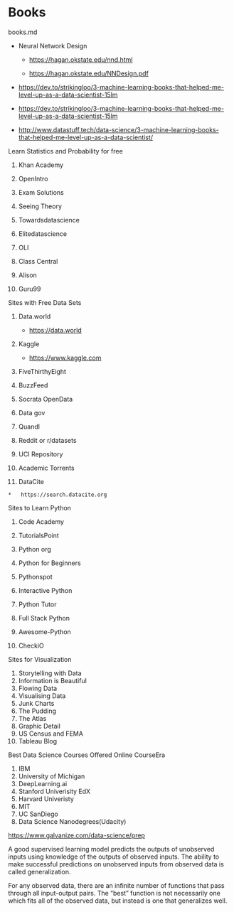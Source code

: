 # Books

books.md

*   Neural Network Design 

    *   https://hagan.okstate.edu/nnd.html
    
    *   https://hagan.okstate.edu/NNDesign.pdf


*   https://dev.to/strikingloo/3-machine-learning-books-that-helped-me-level-up-as-a-data-scientist-15lm


*   https://dev.to/strikingloo/3-machine-learning-books-that-helped-me-level-up-as-a-data-scientist-15lm

*   http://www.datastuff.tech/data-science/3-machine-learning-books-that-helped-me-level-up-as-a-data-scientist/



Learn Statistics and Probability for free

1.    Khan Academy

2.    OpenIntro

3.    Exam Solutions

4.    Seeing Theory

5.    Towardsdatascience

6.    Elitedatascience

7.    OLI

8.    Class Central

9.    Alison

10.    Guru99

Sites with Free Data Sets

1.  Data.world

    *   https://data.world

2.  Kaggle

    *   https://www.kaggle.com

3.    FiveThirthyEight

4.    BuzzFeed

5.    Socrata OpenData

6.    Data gov

7.    Quandl

8.    Reddit or r/datasets
9.    UCI Repository
10.    Academic Torrents

11.  DataCite

    *   https://search.datacite.org


Sites to Learn Python

1.    Code Academy

2.    TutorialsPoint

3.    Python org

4.    Python for Beginners

5.    Pythonspot

6.    Interactive Python

7.    Python Tutor

8.    Full Stack Python

9.    Awesome-Python

10.    CheckiO

Sites for Visualization

1.    Storytelling with Data
2.    Information is Beautiful
3.    Flowing Data
4.    Visualising Data
5.    Junk Charts
6.    The Pudding
7.    The Atlas
8.    Graphic Detail
9.    US Census and FEMA
10.    Tableau Blog

Best Data Science Courses Offered Online
CourseEra
1.    IBM
2.    University of Michigan
3.    DeepLearning.ai
4.    Stanford Univerisity
    EdX
5.    Harvard Univeristy
6.    MIT
7.    UC SanDiego
8.    Data Science Nanodegrees(Udacity)


https://www.galvanize.com/data-science/prep

A good supervised learning model predicts the outputs of unobserved inputs using knowledge of the outputs of observed inputs. The ability to make successful predictions on unobserved inputs from observed data is called generalization.

For any observed data, there are an infinite number of functions that pass through all input-output pairs. The “best” function is not necessarily one which fits all of the observed data, but instead is one that generalizes well.
